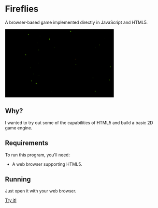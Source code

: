 # Fireflies

A browser-based game implemented directly in JavaScript and HTML5.

![Game Screenshot](screenshots/game-screenshot.png)

## Why?

I wanted to try out some of the capabilities of HTML5 and build a basic 2D game
engine.

## Requirements

To run this program, you'll need:

  * A web browser supporting HTML5.

## Running

Just open it with your web browser.

[Try it!](https://rawgit.com/batkinson/fireflies/master/game.html)
